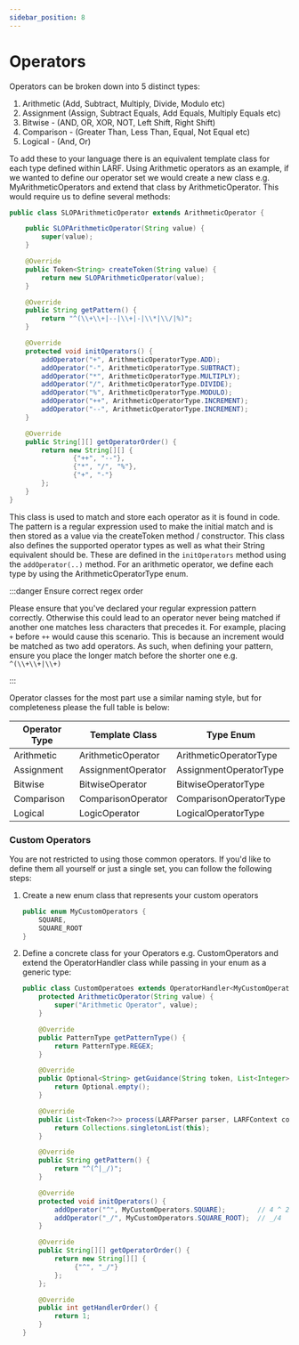 ```yaml
---
sidebar_position: 8
---
```

# Operators
Operators can be broken down into 5 distinct types:
1. Arithmetic (Add, Subtract, Multiply, Divide, Modulo etc)
2. Assignment (Assign, Subtract Equals, Add Equals, Multiply Equals etc)
3. Bitwise - (AND, OR, XOR, NOT, Left Shift, Right Shift)
4. Comparison - (Greater Than, Less Than, Equal, Not Equal etc)
5. Logical - (And, Or)

To add these to your language there is an equivalent template class for each type defined within LARF. Using Arithmetic
operators as an example, if we wanted to define our operator set we would create a new class e.g. MyArithmeticOperators 
and extend that class by ArithmeticOperator. This would require us to define several methods:
```java
public class SLOPArithmeticOperator extends ArithmeticOperator {

    public SLOPArithmeticOperator(String value) {
        super(value);
    }

    @Override
    public Token<String> createToken(String value) {
        return new SLOPArithmeticOperator(value);
    }

    @Override
    public String getPattern() {
        return "^(\\+\\+|--|\\+|-|\\*|\\/|%)";
    }

    @Override
    protected void initOperators() {
        addOperator("+", ArithmeticOperatorType.ADD);
        addOperator("-", ArithmeticOperatorType.SUBTRACT);
        addOperator("*", ArithmeticOperatorType.MULTIPLY);
        addOperator("/", ArithmeticOperatorType.DIVIDE);
        addOperator("%", ArithmeticOperatorType.MODULO);
        addOperator("++", ArithmeticOperatorType.INCREMENT);
        addOperator("--", ArithmeticOperatorType.INCREMENT);
    }

    @Override
    public String[][] getOperatorOrder() {
        return new String[][] {
                {"++", "--"},
                {"*", "/", "%"},
                {"+", "-"}
        };
    }
}
```
This class is used to match and store each operator as it is found in code. The pattern is a regular expression used to
make the initial match and is then stored as a value via the createToken method / constructor. This class also defines
the supported operator types as well as what their String equivalent should be. These are defined in the ``initOperators``
method using the ``addOperator(..)`` method. For an arithmetic operator, we define each type by using the 
ArithmeticOperatorType enum.

:::danger Ensure correct regex order

Please ensure that you've declared your regular expression pattern correctly. Otherwise this could lead to an operator
never being matched if another one matches less characters that precedes it. For example, placing ``+`` before ``++`` 
would cause this scenario. This is because an increment would be matched as two add operators. As such, when defining
your pattern, ensure you place the longer match before the shorter one e.g. ``^(\\+\\+|\\+)``

:::

Operator classes for the most part use a similar naming style, but for completeness please the full table is below:

| Operator Type | Template Class   | Type Enum              |
|---------------|------------------|------------------------|
| Arithmetic    | ArithmeticOperator | ArithmeticOperatorType |
| Assignment    | AssignmentOperator | AssignmentOperatorType |
| Bitwise       | BitwiseOperator  | BitwiseOperatorType    |
| Comparison    | ComparisonOperator | ComparisonOperatorType |
| Logical       | LogicOperator    | LogicalOperatorType    |


### Custom Operators
You are not restricted to using those common operators. If you'd like to define them all yourself or just a single set, 
you can follow the following steps:
1. Create a new enum class that represents your custom operators
   ```java
   public enum MyCustomOperators {
       SQUARE,
       SQUARE_ROOT
   }
   ```
2. Define a concrete class for your Operators e.g. CustomOperators and extend the OperatorHandler class while passing 
   in your enum as a generic type:
   ```java
   public class CustomOperatoes extends OperatorHandler<MyCustomOperators> {
       protected ArithmeticOperator(String value) {
           super("Arithmetic Operator", value);
       }

       @Override
       public PatternType getPatternType() {
           return PatternType.REGEX;
       }

       @Override
       public Optional<String> getGuidance(String token, List<Integer> groupsCount) {
           return Optional.empty();
       }

       @Override
       public List<Token<?>> process(LARFParser parser, LARFContext context, LARFConfig config) {
           return Collections.singletonList(this);
       }
   
       @Override
       public String getPattern() {
           return "^(^|_/)";
       }

       @Override
       protected void initOperators() {
           addOperator("^", MyCustomOperators.SQUARE);        // 4 ^ 2 (16)
           addOperator("_/", MyCustomOperators.SQUARE_ROOT);  // _/4   (2)
       }

       @Override
       public String[][] getOperatorOrder() {
           return new String[][] {
                {"^", "_/"}
           };
       };

       @Override
       public int getHandlerOrder() {
           return 1;
       }
   }
   ```